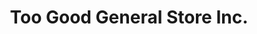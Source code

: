 ---
title: "Too Good General Store Inc."
url: /unionville/too-good-general-store-inc/
shop: Antiquitäten
---